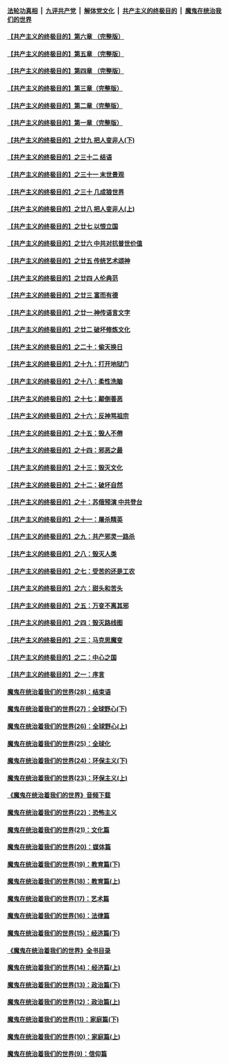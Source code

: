 ####  [法轮功真相](../../../../basic/blob/master/README.md?t=03130413) &nbsp;|&nbsp; [九评共产党](../../../../9ping.md/blob/master/README.md?t=03130413) &nbsp;|&nbsp; [解体党文化](../../../../jtdwh.md/blob/master/README.md?t=03130413)  &nbsp;|&nbsp; [共产主义的终极目的](../../../../gczydzjmd.md/blob/master/README.md?t=03130413) &nbsp;|&nbsp; [魔鬼在统治我们的世界](../../../../mgztzwmdsj.md/blob/master/README.md?t=03130413) 

#### [【共产主义的终极目的】第六章 （完整版）](../pages/nsc422/n11428913.md?t=03130413) 

#### [【共产主义的终极目的】第五章 （完整版）](../pages/nsc422/n11428912.md?t=03130413) 

#### [【共产主义的终极目的】第四章 （完整版）](../pages/nsc422/n11428907.md?t=03130413) 

#### [【共产主义的终极目的】第三章（完整版）](../pages/nsc422/n11428848.md?t=03130413) 

#### [【共产主义的终极目的】第二章（完整版）](../pages/nsc422/n11428831.md?t=03130413) 

#### [【共产主义的终极目的】第一章（完整版）](../pages/nsc422/n11417651.md?t=03130413) 

#### [【共产主义的终极目的】之廿九 把人变非人(下)](../pages/nsc422/n11344140.md?t=03130413) 

#### [【共产主义的终极目的】之三十二 结语](../pages/nsc422/n11360535.md?t=03130413) 

#### [【共产主义的终极目的】之三十一 末世景观](../pages/nsc422/n11351129.md?t=03130413) 

#### [【共产主义的终极目的】之三十 几成狼世界](../pages/nsc422/n11348280.md?t=03130413) 

#### [【共产主义的终极目的】之廿八 把人变非人(上)](../pages/nsc422/n11340492.md?t=03130413) 

#### [【共产主义的终极目的】之廿七 以恨立国](../pages/nsc422/n11336944.md?t=03130413) 

#### [【共产主义的终极目的】之廿六 中共对抗普世价值](../pages/nsc422/n11324785.md?t=03130413) 

#### [【共产主义的终极目的】之廿五 传统艺术颂神](../pages/nsc422/n11296396.md?t=03130413) 

#### [【共产主义的终极目的】之廿四 人伦典范](../pages/nsc422/n11296397.md?t=03130413) 

#### [【共产主义的终极目的】之廿三 富而有德](../pages/nsc422/n11283598.md?t=03130413) 

#### [【共产主义的终极目的】之廿一 神传语言文字](../pages/nsc422/n11263265.md?t=03130413) 

#### [【共产主义的终极目的】之廿二 破坏修炼文化](../pages/nsc422/n11245728.md?t=03130413) 

#### [【共产主义的终极目的】之二十：偷天换日](../pages/nsc422/n11238846.md?t=03130413) 

#### [【共产主义的终极目的】之十九：打开地狱门](../pages/nsc422/n11206376.md?t=03130413) 

#### [【共产主义的终极目的】之十八：柔性洗脑](../pages/nsc422/n11199994.md?t=03130413) 

#### [【共产主义的终极目的】之十七：颠倒善恶](../pages/nsc422/n11179782.md?t=03130413) 

#### [【共产主义的终极目的】之十六：反神骂祖宗](../pages/nsc422/n11166798.md?t=03130413) 

#### [【共产主义的终极目的】之十五：毁人不倦](../pages/nsc422/n11166792.md?t=03130413) 

#### [【共产主义的终极目的】之十四：邪恶之最](../pages/nsc422/n11150249.md?t=03130413) 

#### [【共产主义的终极目的】之十三：毁灭文化](../pages/nsc422/n11135227.md?t=03130413) 

#### [【共产主义的终极目的】之十二：破坏自然](../pages/nsc422/n11135214.md?t=03130413) 

#### [【共产主义的终极目的】之十：苏俄预演 中共登台](../pages/nsc422/n11118424.md?t=03130413) 

#### [【共产主义的终极目的】之十一：屠杀精英](../pages/nsc422/n11118442.md?t=03130413) 

#### [【共产主义的终极目的】之九：共产邪灵一路杀](../pages/nsc422/n11114139.md?t=03130413) 

#### [【共产主义的终极目的】之八：毁灭人类](../pages/nsc422/n11108503.md?t=03130413) 

#### [【共产主义的终极目的】之七：受苦的还是工农](../pages/nsc422/n11101809.md?t=03130413) 

#### [【共产主义的终极目的】之六：甜头和苦头](../pages/nsc422/n11096971.md?t=03130413) 

#### [【共产主义的终极目的】之五：万变不离其邪](../pages/nsc422/n11091285.md?t=03130413) 

#### [【共产主义的终极目的】之四：毁灭路线图](../pages/nsc422/n11086284.md?t=03130413) 

#### [【共产主义的终极目的】之三：马克思魔变](../pages/nsc422/n11061941.md?t=03130413) 

#### [【共产主义的终极目的】之二：中心之国](../pages/nsc422/n11047728.md?t=03130413) 

#### [【共产主义的终极目的】之一：序言](../pages/nsc422/n11086077.md?t=03130413) 

#### [魔鬼在统治着我们的世界(28)：结束语](../pages/nsc422/n10936246.md?t=03130413) 

#### [魔鬼在统治着我们的世界(27)：全球野心(下)](../pages/nsc422/n10928319.md?t=03130413) 

#### [魔鬼在统治着我们的世界(26)：全球野心(上)](../pages/nsc422/n10900318.md?t=03130413) 

#### [魔鬼在统治着我们的世界(25)：全球化](../pages/nsc422/n10788205.md?t=03130413) 

#### [魔鬼在统治着我们的世界(24)：环保主义(下)](../pages/nsc422/n10695307.md?t=03130413) 

#### [魔鬼在统治着我们的世界(23)：环保主义(上)](../pages/nsc422/n10688613.md?t=03130413) 

#### [《魔鬼在统治着我们的世界》音频下载](../pages/nsc422/n10635553.md?t=03130413) 

#### [魔鬼在统治着我们的世界(22)：恐怖主义](../pages/nsc422/n10614727.md?t=03130413) 

#### [魔鬼在统治着我们的世界(21)：文化篇](../pages/nsc422/n10597706.md?t=03130413) 

#### [魔鬼在统治着我们的世界(20)：媒体篇](../pages/nsc422/n10586579.md?t=03130413) 

#### [魔鬼在统治着我们的世界(19)：教育篇(下)](../pages/nsc422/n10564808.md?t=03130413) 

#### [魔鬼在统治着我们的世界(18)：教育篇(上)](../pages/nsc422/n10526970.md?t=03130413) 

#### [魔鬼在统治着我们的世界(17)：艺术篇](../pages/nsc422/n10499093.md?t=03130413) 

#### [魔鬼在统治着我们的世界(16)：法律篇](../pages/nsc422/n10485969.md?t=03130413) 

#### [魔鬼在统治着我们的世界(15)：经济篇(下)](../pages/nsc422/n10469975.md?t=03130413) 

#### [《魔鬼在统治着我们的世界》全书目录](../pages/nsc422/n10464261.md?t=03130413) 

#### [魔鬼在统治着我们的世界(14)：经济篇(上)](../pages/nsc422/n10457370.md?t=03130413) 

#### [魔鬼在统治着我们的世界(13)：政治篇(下)](../pages/nsc422/n10448270.md?t=03130413) 

#### [魔鬼在统治着我们的世界(12)：政治篇(上)](../pages/nsc422/n10444576.md?t=03130413) 

#### [魔鬼在统治着我们的世界(11)：家庭篇(下)](../pages/nsc422/n10440961.md?t=03130413) 

#### [魔鬼在统治着我们的世界(10)：家庭篇(上)](../pages/nsc422/n10435448.md?t=03130413) 

#### [魔鬼在统治着我们的世界(9)：信仰篇](../pages/nsc422/n10432159.md?t=03130413) 

